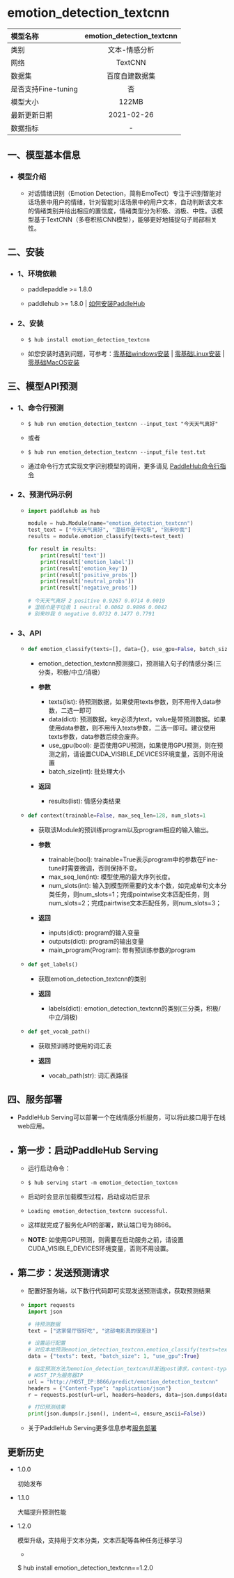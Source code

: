 # emotion_detection_textcnn

|模型名称|emotion_detection_textcnn|
| :--- | :---: | 
|类别|文本-情感分析|
|网络|TextCNN|
|数据集|百度自建数据集|
|是否支持Fine-tuning|否|
|模型大小|122MB|
|最新更新日期|2021-02-26|
|数据指标|-|


## 一、模型基本信息

- ### 模型介绍

  - 对话情绪识别（Emotion Detection，简称EmoTect）专注于识别智能对话场景中用户的情绪，针对智能对话场景中的用户文本，自动判断该文本的情绪类别并给出相应的置信度，情绪类型分为积极、消极、中性。该模型基于TextCNN（多卷积核CNN模型），能够更好地捕捉句子局部相关性。




## 二、安装

- ### 1、环境依赖  

  - paddlepaddle >= 1.8.0
  
  - paddlehub >= 1.8.0    | [如何安装PaddleHub](../../../../docs/docs_ch/get_start/installation.rst)

- ### 2、安装

  - ```shell
    $ hub install emotion_detection_textcnn
    ```
  - 如您安装时遇到问题，可参考：[零基础windows安装](../../../../docs/docs_ch/get_start/windows_quickstart.md)
 | [零基础Linux安装](../../../../docs/docs_ch/get_start/linux_quickstart.md) | [零基础MacOS安装](../../../../docs/docs_ch/get_start/mac_quickstart.md)





## 三、模型API预测

- ### 1、命令行预测

  - ```shell
    $ hub run emotion_detection_textcnn --input_text "今天天气真好"
    ```
  - 或者
  - ```shell
    $ hub run emotion_detection_textcnn --input_file test.txt
    ```
  - 通过命令行方式实现文字识别模型的调用，更多请见 [PaddleHub命令行指令](../../../../docs/docs_ch/tutorial/cmd_usage.rst)

- ### 2、预测代码示例

  - ```python
    import paddlehub as hub

    module = hub.Module(name="emotion_detection_textcnn")
    test_text = ["今天天气真好", "湿纸巾是干垃圾", "别来吵我"]
    results = module.emotion_classify(texts=test_text)

    for result in results:
        print(result['text'])
        print(result['emotion_label'])
        print(result['emotion_key'])
        print(result['positive_probs'])
        print(result['neutral_probs'])
        print(result['negative_probs'])
        
    # 今天天气真好 2 positive 0.9267 0.0714 0.0019
    # 湿纸巾是干垃圾 1 neutral 0.0062 0.9896 0.0042
    # 别来吵我 0 negative 0.0732 0.1477 0.7791
    ```
       
- ### 3、API

  - ```python
    def emotion_classify(texts=[], data={}, use_gpu=False, batch_size=1)
    ```
    - emotion_detection_textcnn预测接口，预测输入句子的情感分类(三分类，积极/中立/消极）

    - **参数**

      - texts(list): 待预测数据，如果使用texts参数，则不用传入data参数，二选一即可
      - data(dict): 预测数据，key必须为text，value是带预测数据。如果使用data参数，则不用传入texts参数，二选一即可。建议使用texts参数，data参数后续会废弃。
      - use_gpu(bool): 是否使用GPU预测，如果使用GPU预测，则在预测之前，请设置CUDA_VISIBLE_DEVICES环境变量，否则不用设置
      - batch_size(int): 批处理大小

    - **返回**

      - results(list): 情感分类结果


  - ```python
    def context(trainable=False, max_seq_len=128, num_slots=1
    ```

    - 获取该Module的预训练program以及program相应的输入输出。

    - **参数**

      - trainable(bool): trainable=True表示program中的参数在Fine-tune时需要微调，否则保持不变。
      - max_seq_len(int): 模型使用的最大序列长度。
      - num_slots(int): 输入到模型所需要的文本个数，如完成单句文本分类任务，则num_slots=1；完成pointwise文本匹配任务，则num_slots=2；完成pairtwise文本匹配任务，则num_slots=3；

    - **返回**

      - inputs(dict): program的输入变量
      - outputs(dict): program的输出变量
      - main_program(Program): 带有预训练参数的program

  - ```python
    def get_labels()
    ```

    - 获取emotion_detection_textcnn的类别

    - **返回**

      - labels(dict): emotion_detection_textcnn的类别(三分类，积极/中立/消极)

  - ```python
    def get_vocab_path()
    ```

    - 获取预训练时使用的词汇表

    - **返回**

      - vocab_path(str): 词汇表路径



## 四、服务部署

- PaddleHub Serving可以部署一个在线情感分析服务，可以将此接口用于在线web应用。

- ## 第一步：启动PaddleHub Serving

  - 运行启动命令：
  - ```shell
    $ hub serving start -m emotion_detection_textcnn  
    ```

  - 启动时会显示加载模型过程，启动成功后显示
  - ```shell
    Loading emotion_detection_textcnn successful.
    ```

  - 这样就完成了服务化API的部署，默认端口号为8866。

  - **NOTE:** 如使用GPU预测，则需要在启动服务之前，请设置CUDA_VISIBLE_DEVICES环境变量，否则不用设置。

- ## 第二步：发送预测请求

  - 配置好服务端，以下数行代码即可实现发送预测请求，获取预测结果

  - ```python
    import requests
    import json

    # 待预测数据
    text = ["这家餐厅很好吃", "这部电影真的很差劲"]

    # 设置运行配置
    # 对应本地预测emotion_detection_textcnn.emotion_classify(texts=text, batch_size=1, use_gpu=True)
    data = {"texts": text, "batch_size": 1, "use_gpu":True}

    # 指定预测方法为emotion_detection_textcnn并发送post请求，content-type类型应指定json方式
    # HOST_IP为服务器IP
    url = "http://HOST_IP:8866/predict/emotion_detection_textcnn"
    headers = {"Content-Type": "application/json"}
    r = requests.post(url=url, headers=headers, data=json.dumps(data))

    # 打印预测结果
    print(json.dumps(r.json(), indent=4, ensure_ascii=False))
    ```

  - 关于PaddleHub Serving更多信息参考[服务部署](../../../../docs/docs_ch/tutorial/serving.md)

## 更新历史

* 1.0.0

  初始发布

* 1.1.0

  大幅提升预测性能

* 1.2.0

  模型升级，支持用于文本分类，文本匹配等各种任务迁移学习
  
    - ```shell
    $ hub install emotion_detection_textcnn==1.2.0
    ```
